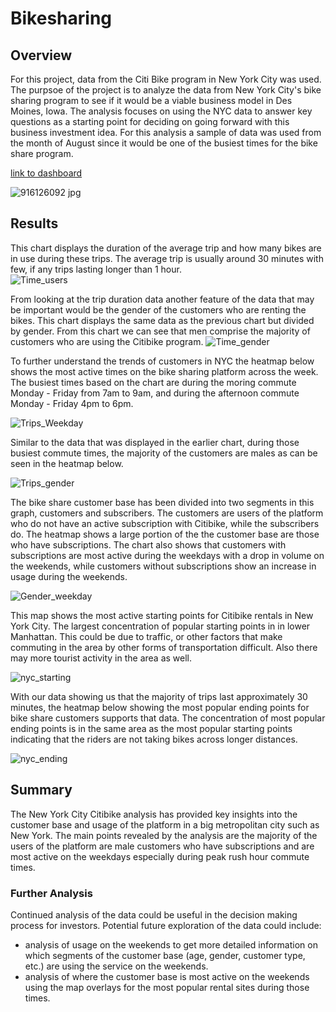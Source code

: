 # Bikesharing

## Overview
For this project, data from the Citi Bike program in New York City was used. The purpsoe of the project is to analyze the data from New York City's bike sharing program to see if it would be a viable business model in Des Moines, Iowa. The analysis focuses on using the NYC data to answer key questions as a starting point for deciding on going forward with this business investment idea. For this analysis a sample of data was used from the month of August since it would be one of the busiest times for the bike share program. 

[link to dashboard](https://public.tableau.com/app/profile/njeri.olatunji/viz/CitibikeStory_16546667101790/Story1?publish=yes)

![916126092 jpg](https://user-images.githubusercontent.com/96552268/172540439-463b2923-dabf-4197-851c-3fa41d3b831a.jpg)

## Results 

This chart displays the duration of the average trip and how many bikes are in use during these trips. The average trip is usually around 30 minutes with few, if any trips lasting longer than 1 hour.  
![Time_users](https://user-images.githubusercontent.com/96552268/172542559-bee302f8-0404-4bcb-a818-dc311d6f71db.png)


From looking at the trip duration data another feature of the data that may be important would be the gender of the customers who are renting the bikes. This chart displays the same data as the previous chart but divided by gender. From this chart we can see that men comprise the majority of customers who are using the Citibike program. 
![Time_gender](https://user-images.githubusercontent.com/96552268/172543191-be374490-6b55-4977-8a76-244e08f512f7.png)


To further understand the trends of customers in NYC the heatmap below shows the most active times on the bike sharing platform across the week. The busiest times based on the chart are during the moring commute Monday - Friday from 7am to 9am, and during the afternoon commute Monday - Friday 4pm to 6pm. 

![Trips_Weekday](https://user-images.githubusercontent.com/96552268/172543878-7c868f03-6940-4ad3-97ad-3bdb00a70ffb.png)

Similar to the data that was displayed in the earlier chart, during those busiest commute times, the majority of the customers are males as can be seen in the heatmap below. 

![Trips_gender](https://user-images.githubusercontent.com/96552268/172544207-52f496f0-c90f-4d14-842e-4feafb2460f5.png)



The bike share customer base has been divided into two segments in this graph, customers and subscribers. The customers are users of the platform who do not have an active subscription with Citibike, while the subscribers do. The heatmap shows a large portion of the the customer base are those who have subscriptions. The chart also shows that customers with subscriptions are most active during the weekdays with a drop in volume on the weekends, while customers without subscriptions show an increase in usage during the weekends. 

![Gender_weekday](https://user-images.githubusercontent.com/96552268/172543892-b3fadcc9-37c1-468a-944d-71d3d7babfd2.png)

This map shows the most active starting points for Citibike rentals in New York City. The largest concentration of popular starting points in in lower Manhattan. This could be due to traffic, or other factors that make commuting in the area by other forms of transportation difficult. Also there may more tourist activity in the area as well. 

![nyc_starting](https://user-images.githubusercontent.com/96552268/172543916-ae38a286-0a1d-4c84-89b2-94e7dbb02df2.png)


With our data showing us that the majority of trips last approximately 30 minutes, the heatmap below showing the most popular ending points for bike share customers supports that data. The concentration of most popular ending points is in the same area as the most popular starting points indicating that the riders are not taking bikes across longer distances. 

![nyc_ending](https://user-images.githubusercontent.com/96552268/172543911-8dada40b-00dd-4ed3-a500-a11e470dd812.png)


## Summary 

The New York City Citibike analysis has provided key insights into the customer base and usage of the platform in a big metropolitan city such as New York. The main points revealed by the analysis are the majority of the users of the platform are male customers who have subscriptions and are most active on the weekdays especially during peak rush hour commute times. 

### Further Analysis
Continued analysis of the data could be useful in the decision making process for investors. Potential future exploration of the data could include: 

- analysis of usage on the weekends to get more detailed information on which segments of the customer base (age, gender, customer type, etc.)  are using the service on the weekends.  
- analysis of where the customer base is most active on the weekends using the map overlays for the most popular rental sites during those times. 
